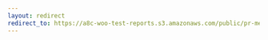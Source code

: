 ```yaml
---
layout: redirect
redirect_to: https://a8c-woo-test-reports.s3.amazonaws.com/public/pr-merge/43481/e2e/index.html
---
```

